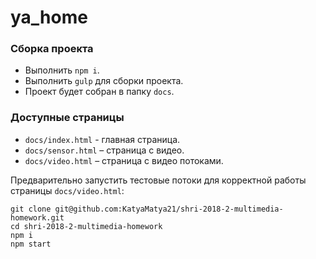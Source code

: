 # ya_home

### Сборка проекта

- Выполнить `npm i`.
- Выполнить `gulp` для сборки проекта.
- Проект будет собран в папку `docs`. 

### Доступные страницы

- `docs/index.html` - главная страница.
- `docs/sensor.html` – страница с видео.
- `docs/video.html` – страница с видео потоками.

Предварительно запустить тестовые потоки для корректной работы страницы `docs/video.html`:

```
git clone git@github.com:KatyaMatya21/shri-2018-2-multimedia-homework.git
cd shri-2018-2-multimedia-homework
npm i
npm start
```
